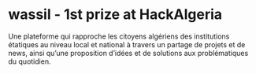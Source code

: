 # wassil - 1st prize at HackAlgeria

Une plateforme qui rapproche les citoyens algériens des institutions étatiques au niveau 
local et national à travers un partage de projets et de news, ainsi qu’une proposition 
d’idées et de solutions aux problématiques du quotidien.

